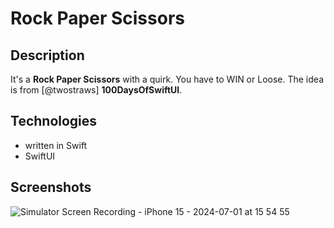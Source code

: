 # Rock Paper Scissors
## Description
It's a **Rock Paper Scissors** with a quirk. You have to WIN or Loose. The idea is from [@twostraws] **100DaysOfSwiftUI**.
## Technologies
- written in Swift
- SwiftUI
## Screenshots
![Simulator Screen Recording - iPhone 15 - 2024-07-01 at 15 54 55](https://github.com/felixleitenberger/RockPaperScissors/assets/101555763/39101ce6-e462-4a1c-bfe2-972c9ae5a9c8)
